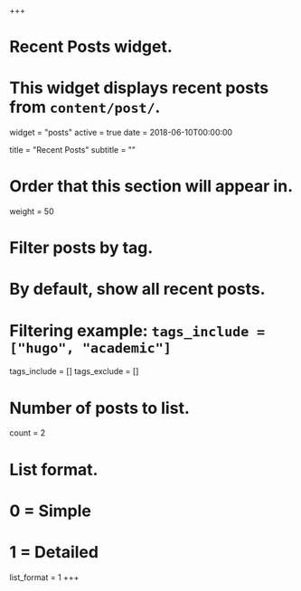 +++
# Recent Posts widget.
# This widget displays recent posts from `content/post/`.
widget = "posts"
active = true
date = 2018-06-10T00:00:00

title = "Recent Posts"
subtitle = ""

# Order that this section will appear in.
weight = 50

# Filter posts by tag.
#  By default, show all recent posts.
#  Filtering example: `tags_include = ["hugo", "academic"]`
tags_include = []
tags_exclude = []

# Number of posts to list.
count = 2

# List format.
#   0 = Simple
#   1 = Detailed
list_format = 1
+++

